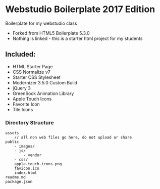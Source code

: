 # Webstudio Boilerplate 2017 Edition

Boilerplate for my webstudio class

* Forked from HTML5 Boilerplate 5.3.0
* Nothing is linked - this is a starter html project for my students

## Included:

- HTML Starter Page
- CSS Normalize v7
- Starter CSS Stylesheet
- Modernizer 3.5.0 Custom Build
- jQuery 3
- GreenSock Animation Library
- Apple Touch Icons
- Favorite Icon
- Tile Icons

### Directory Structure
	assets
		// all non web files go here, do not upload or share
	public
		- images/
		- js/
			- vendor
		- css/
		apple-touch-icons.png
		favicon.ico
		index.html
	readme.md
	package.json